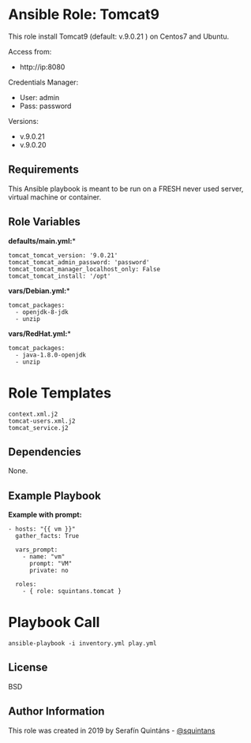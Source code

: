 Ansible Role: Tomcat9
=====================

This role install Tomcat9 (default: v.9.0.21 ) on Centos7 and Ubuntu.

Access from:
- http://ip:8080       

Credentials Manager:
- User: admin
- Pass: password

Versions: 
- v.9.0.21
- v.9.0.20
  
Requirements
------------

This Ansible playbook is meant to be run on a FRESH never used server, virtual machine or container.

Role Variables
--------------

**defaults/main.yml:***
```
tomcat_tomcat_version: '9.0.21'
tomcat_tomcat_admin_password: 'password'
tomcat_tomcat_manager_localhost_only: False
tomcat_tomcat_install: '/opt'
```

**vars/Debian.yml:***
```
tomcat_packages:
  - openjdk-8-jdk
  - unzip
```

**vars/RedHat.yml:***
```
tomcat_packages:
  - java-1.8.0-openjdk
  - unzip
```

Role Templates
==============

```
context.xml.j2
tomcat-users.xml.j2
tomcat_service.j2
```

Dependencies
------------

None.

Example Playbook
----------------

**Example with prompt:**
```
- hosts: "{{ vm }}"
  gather_facts: True

  vars_prompt:
    - name: "vm"
      prompt: "VM"
      private: no

  roles:
    - { role: squintans.tomcat }
```

Playbook Call
=============
```
ansible-playbook -i inventory.yml play.yml
```

License
-------

BSD

Author Information
------------------
This role was created in 2019 by Serafín Quintáns - [@squintans](http://www.linkedin.com/in/serafin-quintans/)

